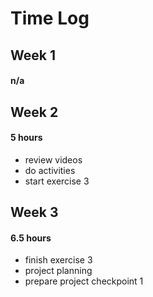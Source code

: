 # Time Log

## Week 1
#### n/a
    
## Week 2  
#### 5 hours
* review videos
* do activities
* start exercise 3

## Week 3 
#### 6.5 hours 
* finish exercise 3
* project planning
* prepare project checkpoint 1


